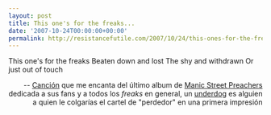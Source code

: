 ```yaml
---
layout: post
title: This one's for the freaks...
date: '2007-10-24T00:00:00+00:00'
permalink: http://resistancefutile.com/2007/10/24/this-ones-for-the-freaks/
---
```

<p class="chorus">This one's for the freaks
Beaten down and lost
The shy and withdrawn
Or just out of touch</p><p align="right">-- <a href="http://www.youtube.com/watch?v=tpKDLA54_88">Canción</a> que me encanta del último album de <a href="http://www.manicstreetpreachers.com">Manic Street Preachers</a> dedicada a sus fans y a todos los <em>freaks</em> en general, un <a href="http://en.wikipedia.org/wiki/Underdog_(competition)" >underdog</a> es alguien a quien le colgarías el cartel de "perdedor" en una primera impresión</p>
